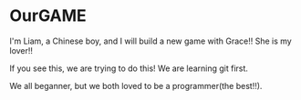 # OurGAME
I'm Liam, a Chinese boy, and I will build a new game with Grace!! She is my lover!!

If you see this, we are trying to do this! We are learning git first.

We all beganner, but we both loved to be a programmer(the best!!). 




